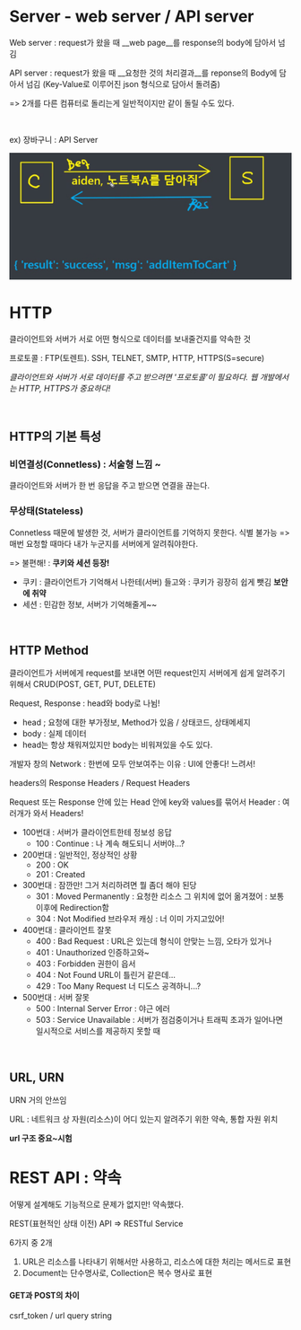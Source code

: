 # Server - web server / API server

Web server : request가 왔을 때 __web page__를 response의 body에 담아서 넘김

API server : request가 왔을 때 __요청한 것의 처리결과__를 reponse의 Body에 담아서 넘김 (Key-Value로 이루어진 json 형식으로 담아서 돌려줌)

=> 2개를 다른 컴퓨터로 돌리는게 일반적이지만 같이 돌릴 수도 있다.

&nbsp;

ex) 장바구니 : API Server

![image-20220421091722589](django_6week.assets/image-20220421091722589.png)



# HTTP

클라이언트와 서버가 서로 어떤 형식으로 데이터를 보내줄건지를 약속한 것

프로토콜 : FTP(토렌트). SSH, TELNET, SMTP, HTTP, HTTPS(S=secure)

_클라이언트와 서버가 서로 데이터를 주고 받으려면 '프로토콜'이 필요하다. 웹 개발에서는 HTTP, HTTPS가 중요하다!_

&nbsp;

## HTTP의 기본 특성

### 비연결성(Connetless) : 서술형 느낌 ~

클라이언트와 서버가 한 번 응답을 주고 받으면 연결을 끊는다.

### 무상태(Stateless)

Connetless 때문에 발생한 것, 서버가 클라이언트를 기억하지 못한다. 식별 불가능 => 매번 요청할 때마다 내가 누군지를 서버에게 알려줘야한다.

=> 불편해! : __쿠키와 세션 등장!__

- 쿠키 : 클라이언트가 기억해서 나한테(서버) 들고와 : 쿠키가 굉장히 쉽게 뺏김 __보안에 취약__
- 세션 : 민감한 정보, 서버가 기억해줄게~~

&nbsp;

## HTTP Method

클라이언트가 서버에게 request를 보내면 어떤 request인지 서버에게 쉽게 알려주기 위해서 CRUD(POST, GET, PUT, DELETE)

Request, Response : head와 body로 나뉨!

- head ; 요청에 대한 부가정보, Method가 있음 / 상태코드, 상태메세지
- body : 실제 데이터
- head는 항상 채워져있지만 body는 비워져있을 수도 있다.

개발자 창의 Network : 한번에 모두 안보여주는 이유 : UI에 안좋다! 느려서!

headers의 Response Headers / Request Headers

Request 또는 Response 안에 있는 Head 안에 key와 values를 묶어서 Header : 여러개가 와서 Headers!

- 100번대 : 서버가 클라이언트한테 정보성 응답
  - 100 : Continue : 나 계속 해도되니 서버야...?
- 200번대 : 일반적인, 정상적인 상황 
  - 200 : OK 
  - 201 : Created
- 300번대 : 잠깐만! 그거 처리하려면 뭘 좀더 해야 된당 
  - 301 : Moved Permanently : 요청한 리소스 그 위치에 없어 옮겨졌어 : 보통 이후에 Redirection함
  -  304 : Not Modified 브라우저 캐싱 : 너 이미 가지고있어!
- 400번대 : 클라이언트 잘못 
  - 400 : Bad Request : URL은 있는데 형식이 안맞는 느낌, 오타가 있거나
  - 401 : Unauthorized 인증하고와~ 
  - 403 :  Forbidden 권한이 읍서
  - 404 : Not Found URL이 틀린거 같은데...
  - 429 : Too Many Request 너 디도스 공격하니...?
- 500번대 : 서버 잘못
  - 500 : Internal Server Error : 야근 에러
  - 503 : Service Unavailable : 서버가 점검중이거나 트래픽 초과가 일어나면 일시적으로 서비스를 제공하지 못할 때

&nbsp;

## URL, URN

URN 거의 안쓰임

URL : 네트워크 상 자원(리소스)이 어디 있는지 알려주기 위한 약속, 통합 자원 위치

__url 구조 중요~시험__



# REST API : 약속

어떻게 설계해도 기능적으로 문제가 없지만! 약속했다.

REST(표현적인 상태 이전) API => RESTful Service

6가지 중 2개

1. URL은 리소스를 나타내기 위해서만 사용하고, 리소스에 대한 처리는 메서드로 표현
2. Document는 단수명사로, Collection은 복수 명사로 표현



#### GET과 POST의 차이

csrf_token / url query string